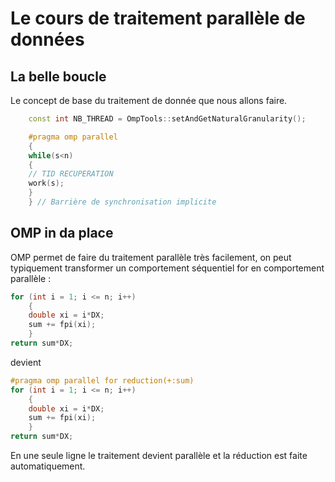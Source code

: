 # Le cours de traitement parallèle de données

## La belle boucle

Le concept de base du traitement de donnée que nous allons faire.
```cpp
    const int NB_THREAD = OmpTools::setAndGetNaturalGranularity();

    #pragma omp parallel
    {
	while(s<n)
	{
	// TID RECUPERATION
	work(s);
	}
    } // Barrière de synchronisation implicite
```
    
    
## OMP in da place

OMP permet de faire du traitement parallèle très facilement, on peut typiquement transformer un comportement séquentiel for en comportement parallèle :
```cpp
for (int i = 1; i <= n; i++)
	{
	double xi = i*DX;
	sum += fpi(xi);
	}
return sum*DX;
```
devient 
```cpp
#pragma omp parallel for reduction(+:sum)
for (int i = 1; i <= n; i++)
	{
	double xi = i*DX;
	sum += fpi(xi);
	}
return sum*DX;
```

En une seule ligne le traitement devient parallèle et la réduction est faite automatiquement.
